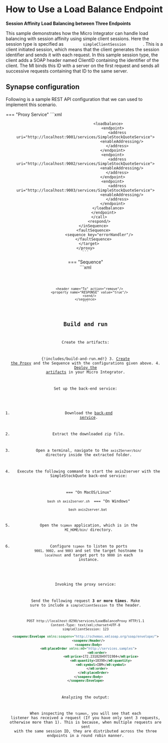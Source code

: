 # How to Use a Load Balance Endpoint

**Session Affinity Load Balancing between Three Endpoints**

This sample demonstrates how the Micro Integrator can handle load balancing with
session affinity using simple client sessions. Here the
session type is specified as `         simpleClientSession        ` .
This is a client initiated session, which means that the client
generates the session identifier and sends it with each request. In this
sample session type, the client adds a SOAP header named ClientID
containing the identifier of the client. The MI binds this ID with a
server on the first request and sends all successive requests containing
that ID to the same server.

## Synapse configuration

Following is a sample REST API configuration that we can used to implement this scenario.

=== "Proxy Service"
    ```xml
    <proxy name="LoadBalanceProxy" startOnLoad="true" transports="http https" xmlns="http://ws.apache.org/ns/synapse">
       <target>
           <inSequence>
                <header name="Action" value="urn:placeOrder"/>
                <call>
                    <endpoint>
                        <!-- specify the session as the simple client session provided by Synapse for
                        testing purpose -->
                        <session type="simpleClientSession"/>
    
                        <loadbalance>
                            <endpoint>
                                <address uri="http://localhost:9001/services/SimpleStockQuoteService">
                                    <enableAddressing/>
                                </address>
                            </endpoint>
                            <endpoint>
                                <address uri="http://localhost:9002/services/SimpleStockQuoteService">
                                    <enableAddressing/>
                                </address>
                            </endpoint>
                            <endpoint>
                                <address uri="http://localhost:9003/services/SimpleStockQuoteService">
                                    <enableAddressing/>
                                </address>
                            </endpoint>
                        </loadbalance>
                    </endpoint>
                </call>
                <respond/>
           </inSequence>
           <faultSequence>
                <sequence key="errorHandler"/>
           </faultSequence>
       </target>
    </proxy>
    ```
=== "Sequence"    
    ```xml
    <sequence name="errorHandler" xmlns="http://ws.apache.org/ns/synapse"> 
        <makefault version="soap11">
            <code value="soap11Env:VersionMismatch" xmlns:soap11Env="http://schemas.xmlsoap.org/soap/envelope/"/>
            <reason value="COULDN'T SEND THE MESSAGE TO THE SERVER."/>
        </makefault>
    
        <header name="To" action="remove"/>
        <property name="RESPONSE" value="true"/>
        <send/>
    </sequence>
    ```

## Build and run

Create the artifacts:

{!includes/build-and-run.md!}
3. [Create the Proxy]({{base_path}}/develop/creating-artifacts/creating-a-proxy-service) and the Sequence with the configurations given above.
4. [Deploy the artifacts]({{base_path}}/develop/deploy-artifacts) in your Micro Integrator.

Set up the back-end service:

1. Download the [back-end service](https://github.com/wso2-docs/WSO2_EI/blob/master/Back-End-Service/axis2Server.zip).
2. Extract the downloaded zip file.
3. Open a terminal, navigate to the `axis2Server/bin/` directory inside the extracted folder.
4. Execute the following command to start the axis2server with the SimpleStockQuote back-end service:

    === "On MacOS/Linux"   
        ```bash
        sh axis2server.sh
        ```
    === "On Windows"              
        ```bash
        axis2server.bat
        ```
      
3. Open the `tcpmon` application, which is in the `MI_HOME/bin/` directory.
4. Configure `tcpmon` to listen to ports `9001, 9002, and 9003` and set the target hostname to `localhost` and target port to `9000` in each instance.

Invoking the proxy service:

Send the following request  **3 or more times**. Make sure to include a `simpleClientSession` to the header.

```xml
POST http://localhost:8290/services/LoadBalanceProxy HTTP/1.1
Content-Type: text/xml;charset=UTF-8
simpleClientSession: 123

<soapenv:Envelope xmlns:soapenv="http://schemas.xmlsoap.org/soap/envelope/">
   <soapenv:Header/>
   <soapenv:Body>
   <m0:placeOrder xmlns:m0="http://services.samples">
            <m0:order>
                <m0:price>172.23182849731984</m0:price>
                <m0:quantity>18398</m0:quantity>
                <m0:symbol>IBM</m0:symbol>
            </m0:order>
        </m0:placeOrder>
   </soapenv:Body>
</soapenv:Envelope>
```

Analyzing the output:

When inspecting the `tcpmon`, you will see that each listener 
has received a request (If you have only sent 3 requests, otherwise more than 1). This is because,
when multiple requests are sent with the same session ID, they are distributed across
the three endpoints in a round robin manner. 
